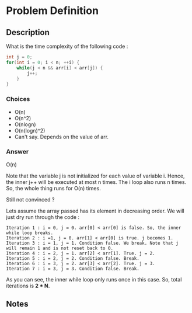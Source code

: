 # Problem Definition

## Description

What is the time complexity of the following code :

```C++
int j = 0;
for(int i = 0; i < n; ++i) {
    while(j < n && arr[i] < arr[j]) {
        j++;
    }
}
```

### Choices

* O(n)
* O(n^2)
* O(nlogn)
* O(n(logn)^2)
* Can't say. Depends on the value of arr.

### Answer

O(n)

Note that the variable j is not initialized for each value of variable i. Hence, the inner j++ will be executed at most n times. The i loop also runs n times. So, the whole thing runs for O(n) times.

Still not convinced ?

Lets assume the array passed has its element in decreasing order. We will just dry run through the code :

```text
Iteration 1 : i = 0, j = 0. arr[0] < arr[0] is false. So, the inner while loop breaks.
Iteration 2 : i =1, j = 0. arr[1] < arr[0] is true. j becomes 1.
Iteration 3 : i = 1, j = 1. Condition false. We break. Note that j will remain 1 and is not reset back to 0.
Iteration 4 : i = 2, j = 1. arr[2] < arr[1]. True. j = 2.
Iteration 5 : i = 2, j = 2. Condition false. Break.
Iteration 6 : i = 3, j = 2. arr[3] < arr[2]. True. j = 3.
Iteration 7 : i = 3, j = 3. Condition false. Break.
```

As you can see, the inner while loop only runs once in this case. So, total iterations is **2 * N.**

## Notes